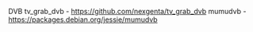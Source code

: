 DVB
tv_grab_dvb - https://github.com/nexgenta/tv_grab_dvb
mumudvb - https://packages.debian.org/jessie/mumudvb
